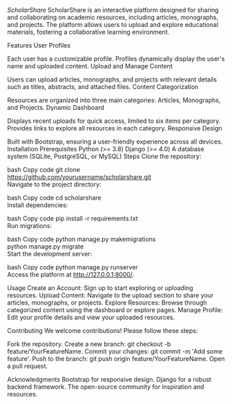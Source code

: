 *ScholarShare*
ScholarShare is an interactive platform designed for sharing and collaborating on academic resources, including articles, monographs, and projects. The platform allows users to upload and explore educational materials, fostering a collaborative learning environment.

Features
User Profiles

Each user has a customizable profile.
Profiles dynamically display the user's name and uploaded content.
Upload and Manage Content

Users can upload articles, monographs, and projects with relevant details such as titles, abstracts, and attached files.
Content Categorization

Resources are organized into three main categories: Articles, Monographs, and Projects.
Dynamic Dashboard

Displays recent uploads for quick access, limited to six items per category.
Provides links to explore all resources in each category.
Responsive Design

Built with Bootstrap, ensuring a user-friendly experience across all devices.
Installation
Prerequisites
Python (>= 3.8)
Django (>= 4.0)
A database system (SQLite, PostgreSQL, or MySQL)
Steps
Clone the repository:

bash
Copy code
git clone https://github.com/yourusername/scholarshare.git  
Navigate to the project directory:

bash
Copy code
cd scholarshare  
Install dependencies:

bash
Copy code
pip install -r requirements.txt  
Run migrations:

bash
Copy code
python manage.py makemigrations  
python manage.py migrate  
Start the development server:

bash
Copy code
python manage.py runserver  
Access the platform at http://127.0.0.1:8000/.

Usage
Create an Account: Sign up to start exploring or uploading resources.
Upload Content: Navigate to the upload section to share your articles, monographs, or projects.
Explore Resources: Browse through categorized content using the dashboard or explore pages.
Manage Profile: Edit your profile details and view your uploaded resources.

Contributing
We welcome contributions! Please follow these steps:

Fork the repository.
Create a new branch: git checkout -b feature/YourFeatureName.
Commit your changes: git commit -m 'Add some feature'.
Push to the branch: git push origin feature/YourFeatureName.
Open a pull request.


Acknowledgments
Bootstrap for responsive design.
Django for a robust backend framework.
The open-source community for inspiration and resources.
